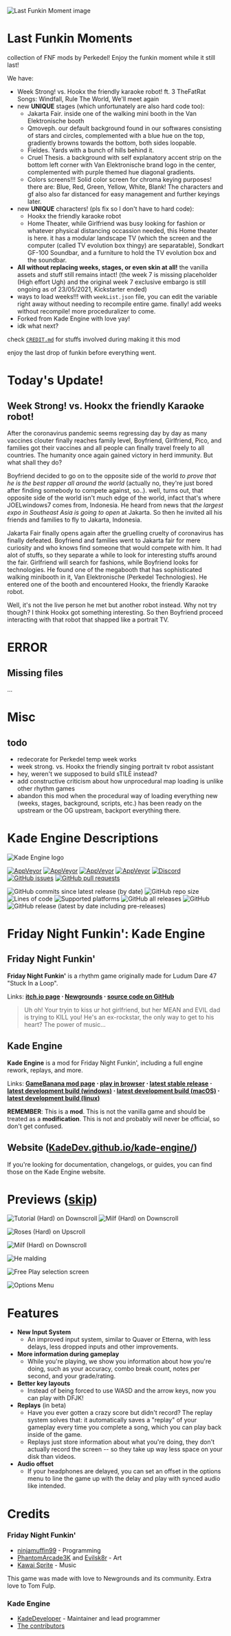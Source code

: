 ![[Last Funkin Moment image](https://github.com/Perkedel/After-Church/blob/master/RAW%20files/Inkscape/Week%20Strong/week-strong-thumb.svg )](https://github.com/Perkedel/After-Church/raw/master/RAW%20files/Inkscape/Week%20Strong/week-strong-thumb.png )
# Last Funkin Moments
collection of FNF mods by Perkedel! Enjoy the funkin moment while it still last!

We have:
- Week Strong! vs. Hookx the friendly karaoke robot! ft. 3 TheFatRat Songs: Windfall, Rule The World, We'll meet again
- new **UNIQUE** stages (which unfortunately are also hard code too):
  - Jakarta Fair. inside one of the walking mini booth in the Van Elektronische booth
  - Qmoveph. our default background found in our softwares consisting of stars and circles, complemented with a blue hue on the top, gradiently browns towards the bottom, both sides loopable.
  - Fieldes. Yards with a bunch of hills behind it.
  - Cruel Thesis. a background with self explanatory accent strip on the bottom left corner with Van Elektronische brand logo in the center, complemented with purple themed hue diagonal gradients.
  - Colors screens!!! Solid color screen for chroma keying purposes! there are: Blue, Red, Green, Yellow, White, Blank! The characters and gf also also far distanced for easy management and further keyings later.
- new **UNIQUE** characters! (pls fix so I don't have to hard code):
  - Hookx the friendly karaoke robot
  - Home Theater, while Girlfriend was busy looking for fashion or whatever physical distancing occassion needed, this Home theater is here. it has a modular landscape TV (which the screen and the computer (called TV evolution box thingy) are separatable), Sondkart GF-100 Soundbar, and a furniture to hold the TV evolution box and the soundbar.
- **All without replacing weeks, stages, or even skin at all!** the vanilla assets and stuff still remains intact! (the week 7 is missing placeholder (High effort Ugh) and the original week 7 exclusive embargo is still ongoing as of 23/05/2021, Kickstarter ended)
- ways to load weeks!!! with `weekList.json` file, you can edit the variable right away without needing to recompile entire game. finally! add weeks without recompile! more proceduralizer to come.
- Forked from Kade Engine with love yay!
- idk what next?

<!-- (Unmarketed) We also have some yoinks from other mods without permission. Checkout [`CREDIT.md`](https://github.com/Perkedel/Kaded-fnf-mods/blob/master/CREDIT.md ) at section `other mods that wins the inclusion`. Yes, even we are *stealing* quote on quote, we always make sure mod page link url are always credited, along with their names of whom submited them. -->

check [`CREDIT.md`](https://github.com/Perkedel/Kaded-fnf-mods/blob/master/CREDIT.md ) for stuffs involved during making it this mod

enjoy the last drop of funkin before everything went.

# Today's Update!
## Week Strong! vs. Hookx the friendly Karaoke robot!
After the coronavirus pandemic seems regressing day by day as many vaccines clouter finally reaches family level, Boyfriend, Girlfriend, Pico, and families got their vaccines and all people can finally travel freely to all countries. The humanity once again gained victory in herd immunity. But what shall they do?

Boyfriend decided to go on to the opposite side of the world *to prove that he is the best rapper all around the world* (actually no, they're just bored after finding somebody to compete against, so..). well, turns out, that opposite side of the world isn't much edge of the world, infact that's where JOELwindows7 comes from, Indonesia. He heard from news that *the largest expo in Southeast Asia is going to open* at Jakarta. So then he invited all his friends and families to fly to Jakarta, Indonesia.

Jakarta Fair finally opens again after the gruelling cruelty of coronavirus has finally defeated. Boyfriend and families went to Jakarta fair for mere curiosity and who knows find someone that would compete with him. It had alot of stuffs, so they separate a while to look for interesting stuffs around the fair. Girlfriend will search for fashions, while Boyfriend looks for technologies. He found one of the megabooth that has sophisticated walking minibooth in it, Van Elektronische (Perkedel Technologies). He entered one of the booth and encountered Hookx, the friendly Karaoke robot.

Well, it's not the live person he met but another robot instead. Why not try though? I think Hookx got something interesting. So then Boyfriend proceed interacting with that robot that shapped like a portrait TV.

# ERROR
## Missing files
...

# Misc
## todo
- redecorate for Perkedel temp week works
- week strong. vs. Hookx the friendly singing portrait tv robot assistant
- hey, weren't we supposed to build sTILE instead?
- add constructive criticism about how unprocedural map loading is unlike other rhythm games
- abandon this mod when the procedural way of loading everything new (weeks, stages, background, scripts, etc.) has been ready on the upstream or the OG upstream, backport everything there.

<!-- Kade Descriptions -->
# Kade Engine Descriptions

![Kade Engine logo](https://user-images.githubusercontent.com/26305836/110529589-4b4eb600-80ce-11eb-9c44-e899118b0bf0.png)

[![AppVeyor](https://img.shields.io/appveyor/build/KadeDev/Kade-Engine-Windows?label=windows%20build)](https://ci.appveyor.com/project/KadeDev/kade-engine-windows/build/artifacts) [![AppVeyor](https://img.shields.io/appveyor/build/KadeDev/Kade-Engine-Macos?label=macOS%20build)](https://ci.appveyor.com/project/KadeDev/kade-engine-macos/build/artifacts)  [![AppVeyor](https://img.shields.io/appveyor/build/KadeDev/Kade-Engine-Linux?label=linux%20build)](https://ci.appveyor.com/project/KadeDev/kade-engine-linux/build/artifacts) [![AppVeyor](https://img.shields.io/appveyor/build/daniel11420/KadeEngineWeb?label=html5&20build)](https://ci.appveyor.com/project/daniel11420/KadeEngineWeb) [![Discord](https://img.shields.io/discord/808039740464300104?label=discord)](https://discord.gg/MG6GQFh52U) [![GitHub issues](https://img.shields.io/github/issues/KadeDev/Kade-Engine)](https://github.com/KadeDev/Kade-Engine/issues) [![GitHub pull requests](https://img.shields.io/github/issues-pr/KadeDev/Kade-Engine)](https://github.com/KadeDev/Kade-Engine/pulls) []() []()

![GitHub commits since latest release (by date)](https://img.shields.io/github/commits-since/KadeDev/Kade-Engine/latest) ![GitHub repo size](https://img.shields.io/github/repo-size/KadeDev/Kade-Engine) ![Lines of code](https://img.shields.io/tokei/lines/github/KadeDev/Kade-Engine) ![Supported platforms](https://img.shields.io/badge/supported%20platforms-windows%2C%20macOS%2C%20linux%2C%20html5-blue) ![GitHub all releases](https://img.shields.io/github/downloads/KadeDev/Kade-Engine/total) ![GitHub](https://img.shields.io/github/license/KadeDev/Kade-Engine) ![GitHub release (latest by date including pre-releases)](https://img.shields.io/github/v/release/KadeDev/Kade-Engine?include_prereleases&label=latest%20version) 

# Friday Night Funkin': Kade Engine
## Friday Night Funkin'
**Friday Night Funkin'** is a rhythm game originally made for Ludum Dare 47 "Stuck In a Loop".

Links: **[itch.io page](https://ninja-muffin24.itch.io/funkin) ⋅ [Newgrounds](https://www.newgrounds.com/portal/view/770371) ⋅ [source code on GitHub](https://github.com/ninjamuffin99/Funkin)**
> Uh oh! Your tryin to kiss ur hot girlfriend, but her MEAN and EVIL dad is trying to KILL you! He's an ex-rockstar, the only way to get to his heart? The power of music... 

## Kade Engine
**Kade Engine** is a mod for Friday Night Funkin', including a full engine rework, replays, and more.

Links: **[GameBanana mod page](https://gamebanana.com/gamefiles/16761) ⋅ [play in browser](https://funkin.puyo.xyz) ⋅ [latest stable release](https://github.com/KadeDev/Kade-Engine/releases/latest) ⋅ [latest development build (windows)](https://ci.appveyor.com/project/KadeDev/kade-engine-windows/build/artifacts) ⋅ [latest development build (macOS)](https://ci.appveyor.com/project/KadeDev/kade-engine-macos/build/artifacts) ⋅ [latest development build (linux)](https://ci.appveyor.com/project/KadeDev/kade-engine-linux/build/artifacts)**

**REMEMBER**: This is a **mod**. This is not the vanilla game and should be treated as a **modification**. This is not and probably will never be official, so don't get confused.

## Website ([KadeDev.github.io/kade-engine/](https://KadeDev.github.io/Kade-Engine/))
If you're looking for documentation, changelogs, or guides, you can find those on the Kade Engine website.

# Previews ([skip](#features))

![Tutorial (Hard) on Downscroll](https://user-images.githubusercontent.com/15311104/113989685-fa5aea80-9850-11eb-9180-f5819a774c79.gif) ![Milf (Hard) on Downscroll](https://user-images.githubusercontent.com/15311104/113990845-2c208100-9852-11eb-8e6d-f1c9e8439871.gif)

![Roses (Hard) on Upscroll](https://user-images.githubusercontent.com/15311104/113993573-e31dfc00-9854-11eb-82ae-1f29dc8a0b04.png)

![Milf (Hard) on Downscroll](https://user-images.githubusercontent.com/15311104/113991654-f4660900-9852-11eb-8c3d-f3927571f19b.png)

![He malding](https://user-images.githubusercontent.com/15311104/113993693-02b52480-9855-11eb-9975-eb8a7a1be8d1.png)

![Free Play selection screen](https://i.imgur.com/LR0eWIC.png)

![Options Menu](https://i.imgur.com/LBXW9C1.png)

# Features

 - **New Input System**
	 - An improved input system, similar to Quaver or Etterna, with less delays, less dropped inputs and other improvements.
 - **More information during gameplay**
	 - While you're playing, we show you information about how you're doing, such as your accuracy, combo break count, notes per second, and your grade/rating.
 - **Better key layouts**
	 - Instead of being forced to use WASD and the arrow keys, now you can play with DFJK!
 - **Replays** (in beta)
	 - Have you ever gotten a crazy score but didn't record? The replay system solves that: it automatically saves a "replay" of your gameplay every time you complete a song, which you can play back inside of the game. 
	 - Replays just store information about what you're doing, they don't actually record the screen -- so they take up way less space on your disk than videos.
 - **Audio offset**
	 - If your headphones are delayed, you can set an offset in the options menu to line the game up with the delay and play with synced audio like intended.

# Credits
### Friday Night Funkin'
 - [ninjamuffin99](https://twitter.com/ninja_muffin99) - Programming
 - [PhantomArcade3K](https://twitter.com/phantomarcade3k) and [Evilsk8r](https://twitter.com/evilsk8r) - Art
 - [Kawai Sprite](https://twitter.com/kawaisprite) - Music

This game was made with love to Newgrounds and its community. Extra love to Tom Fulp.
### Kade Engine
- [KadeDeveloper](https://twitter.com/KadeDeveloper) - Maintainer and lead programmer
- [The contributors](https://github.com/KadeDev/Kade-Engine/graphs/contributors)
